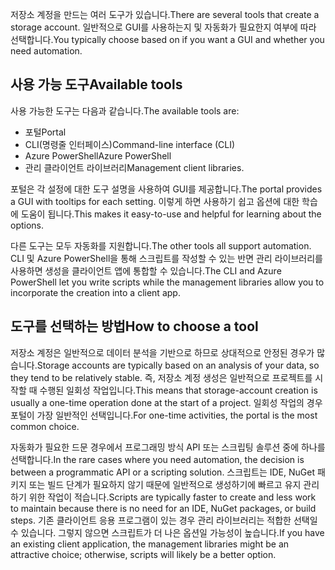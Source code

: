 <span data-ttu-id="228c4-101">저장소 계정을 만드는 여러 도구가 있습니다.</span><span class="sxs-lookup"><span data-stu-id="228c4-101">There are several tools that create a storage account.</span></span> <span data-ttu-id="228c4-102">일반적으로 GUI를 사용하는지 및 자동화가 필요한지 여부에 따라 선택합니다.</span><span class="sxs-lookup"><span data-stu-id="228c4-102">You typically choose based on if you want a GUI and whether you need automation.</span></span>

## <a name="available-tools"></a><span data-ttu-id="228c4-103">사용 가능 도구</span><span class="sxs-lookup"><span data-stu-id="228c4-103">Available tools</span></span>

<span data-ttu-id="228c4-104">사용 가능한 도구는 다음과 같습니다.</span><span class="sxs-lookup"><span data-stu-id="228c4-104">The available tools are:</span></span>

- <span data-ttu-id="228c4-105">포털</span><span class="sxs-lookup"><span data-stu-id="228c4-105">Portal</span></span>
- <span data-ttu-id="228c4-106">CLI(명령줄 인터페이스)</span><span class="sxs-lookup"><span data-stu-id="228c4-106">Command-line interface (CLI)</span></span>
- <span data-ttu-id="228c4-107">Azure PowerShell</span><span class="sxs-lookup"><span data-stu-id="228c4-107">Azure PowerShell</span></span>
- <span data-ttu-id="228c4-108">관리 클라이언트 라이브러리</span><span class="sxs-lookup"><span data-stu-id="228c4-108">Management client libraries.</span></span>

<span data-ttu-id="228c4-109">포털은 각 설정에 대한 도구 설명을 사용하여 GUI를 제공합니다.</span><span class="sxs-lookup"><span data-stu-id="228c4-109">The portal provides a GUI with tooltips for each setting.</span></span> <span data-ttu-id="228c4-110">이렇게 하면 사용하기 쉽고 옵션에 대한 학습에 도움이 됩니다.</span><span class="sxs-lookup"><span data-stu-id="228c4-110">This makes it easy-to-use and helpful for learning about the options.</span></span>

<span data-ttu-id="228c4-111">다른 도구는 모두 자동화를 지원합니다.</span><span class="sxs-lookup"><span data-stu-id="228c4-111">The other tools all support automation.</span></span> <span data-ttu-id="228c4-112">CLI 및 Azure PowerShell을 통해 스크립트를 작성할 수 있는 반면 관리 라이브러리를 사용하면 생성을 클라이언트 앱에 통합할 수 있습니다.</span><span class="sxs-lookup"><span data-stu-id="228c4-112">The CLI and Azure PowerShell let you write scripts while the management libraries allow you to incorporate the creation into a client app.</span></span>

## <a name="how-to-choose-a-tool"></a><span data-ttu-id="228c4-113">도구를 선택하는 방법</span><span class="sxs-lookup"><span data-stu-id="228c4-113">How to choose a tool</span></span>

<span data-ttu-id="228c4-114">저장소 계정은 일반적으로 데이터 분석을 기반으로 하므로 상대적으로 안정된 경우가 많습니다.</span><span class="sxs-lookup"><span data-stu-id="228c4-114">Storage accounts are typically based on an analysis of your data, so they tend to be relatively stable.</span></span> <span data-ttu-id="228c4-115">즉, 저장소 계정 생성은 일반적으로 프로젝트를 시작할 때 수행된 일회성 작업입니다.</span><span class="sxs-lookup"><span data-stu-id="228c4-115">This means that storage-account creation is usually a one-time operation done at the start of a project.</span></span> <span data-ttu-id="228c4-116">일회성 작업의 경우 포털이 가장 일반적인 선택입니다.</span><span class="sxs-lookup"><span data-stu-id="228c4-116">For one-time activities, the portal is the most common choice.</span></span>

<span data-ttu-id="228c4-117">자동화가 필요한 드문 경우에서 프로그래밍 방식 API 또는 스크립팅 솔루션 중에 하나를 선택합니다.</span><span class="sxs-lookup"><span data-stu-id="228c4-117">In the rare cases where you need automation, the decision is between a programmatic API or a scripting solution.</span></span> <span data-ttu-id="228c4-118">스크립트는 IDE, NuGet 패키지 또는 빌드 단계가 필요하지 않기 때문에 일반적으로 생성하기에 빠르고 유지 관리하기 위한 작업이 적습니다.</span><span class="sxs-lookup"><span data-stu-id="228c4-118">Scripts are typically faster to create and less work to maintain because there is no need for an IDE, NuGet packages, or build steps.</span></span> <span data-ttu-id="228c4-119">기존 클라이언트 응용 프로그램이 있는 경우 관리 라이브러리는 적합한 선택일 수 있습니다. 그렇지 않으면 스크립트가 더 나은 옵션일 가능성이 높습니다.</span><span class="sxs-lookup"><span data-stu-id="228c4-119">If you have an existing client application, the management libraries might be an attractive choice; otherwise, scripts will likely be a better option.</span></span>